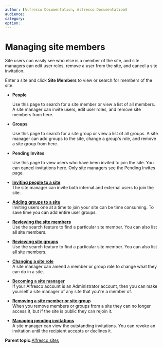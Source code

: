 ```yaml
---
author: [Alfresco Documentation, Alfresco Documentation]
audience: 
category: 
option: 
---
```


# Managing site members

Site users can easily see who else is a member of the site, and site managers can edit user roles, remove a user from the site, and cancel a site invitation.

Enter a site and click **Site Members** to view or search for members of the site.

-   **People**

    Use this page to search for a site member or view a list of all members. A site manager can invite users, edit user roles, and remove site members from here.

-   **Groups**

    Use this page to search for a site group or view a list of all groups. A site manager can add groups to the site, change a group's role, and remove a site group from here.

-   **Pending Invites**

    Use this page to view users who have been invited to join the site. You can cancel invitations here. Only site managers see the Pending Invites page.


-   **[Inviting people to a site](../tasks/members-invite.md)**  
The site manager can invite both internal and external users to join the site.
-   **[Adding groups to a site](../tasks/members-invite-groups.md)**  
Inviting users one at a time to join your site can be time consuming. To save time you can add entire user groups.
-   **[Reviewing the site members](../tasks/members-view.md)**  
Use the search feature to find a particular site member. You can also list all site members.
-   **[Reviewing site groups](../tasks/members-view-groups.md)**  
Use the search feature to find a particular site member. You can also list all site members.
-   **[Changing a site role](../tasks/members-change-role.md)**  
A site manager can amend a member or group role to change what they can do in a site.
-   **[Becoming a site manager](../tasks/members-become-manager.md)**  
If your Alfresco account is an Administrator account, then you can make yourself a site manager of any site that you're a member of.
-   **[Removing a site member or site group](../tasks/members-remove.md)**  
When you remove members or groups from a site they can no longer access it, but if the site is public they can rejoin it.
-   **[Managing pending invitations](../tasks/members-view-invited.md)**  
A site manager can view the outstanding invitations. You can revoke an invitation until the recipient accepts or declines it.

**Parent topic:**[Alfresco sites](../concepts/sites-intro.md)

